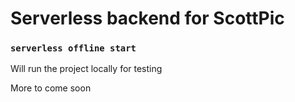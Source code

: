 # Serverless backend for ScottPic


### `serverless offline start`

Will run the project locally for testing

More to come soon